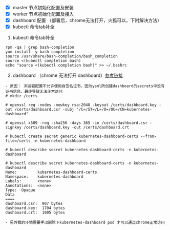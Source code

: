 - [x] master 节点初始化配置及安装
- [x] worker 节点初始化配置及接入
- [x] dashboard 配置 （部署后，chrome无法打开，火狐可以，下附解决方法）
- [x] kubectl 命令tab补全

1. kubectl 命令tab补全
```
rpm -qa | grep bash-completion
yum install -y bash-completion
source /usr/share/bash-completion/bash_completion
source <(kubectl completion bash)
echo "source <(kubectl completion bash)" >> ~/.bashrc
```
2. dashboard （chrome 无法打开 dashboard）[参考链接](https://github.com/kubernetes/dashboard/issues/2947)

```
- 原因： 浏览器配置不允许使用自签名证书，因为yaml所创建dashboard的secrets中没有证书信息，最终导致无法正常访问
# mkdir /certs

# openssl req -nodes -newkey rsa:2048 -keyout /certs/dashboard.key -out /certs/dashboard.csr -subj "/C=/ST=/L=/O=/OU=/CN=kubernetes-dashboard"

# openssl x509 -req -sha256 -days 365 -in /certs/dashboard.csr -signkey /certs/dashboard.key -out /certs/dashboard.crt

# kubectl create secret generic kubernetes-dashboard-certs --from-file=/certs -n kubernetes-dashboard

# kubectl describe secret kubernetes-dashboard-certs -n kubernetes-dashboard

# kubectl describe secret kubernetes-dashboard-certs -n kubernetes-dashboard                                         
Name:         kubernetes-dashboard-certs
Namespace:    kubernetes-dashboard
Labels:       <none>
Annotations:  <none>
Type:  Opaque
Data
====
dashboard.csr:  907 bytes
dashboard.key:  1704 bytes
dashboard.crt:  1005 bytes

- 另外我的环境需要手动删除下kubernetes-dashboard pod 才可以通过chrome正常访问
```
